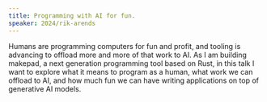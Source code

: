```yaml
---
title: Programming with AI for fun.
speaker: 2024/rik-arends
---
```


Humans are programming computers for fun and profit, and tooling is advancing to offload more and more of that work to AI. As I am building makepad, a next generation programming tool based on Rust, in this talk I want to explore what it means to program as a human, what work we can offload to AI, and how much fun we can have writing applications on top of generative AI models.
